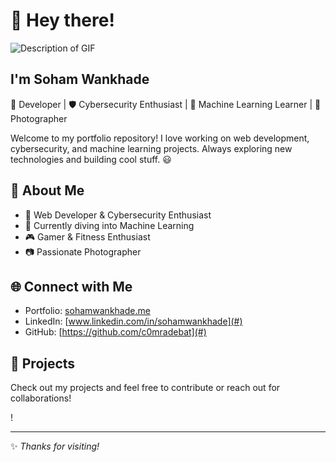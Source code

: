 # 👋 Hey there!

![Description of GIF](https://drive.google.com/uc?export=view&id=1JAv4NxPq5h61aTMC1PhcrsoND-lIQ1tx)


## I'm Soham Wankhade

🚀 Developer | 🛡️ Cybersecurity Enthusiast | 🤖 Machine Learning Learner | 📸 Photographer  

Welcome to my portfolio repository! I love working on web development, cybersecurity, and machine learning projects. Always exploring new technologies and building cool stuff. 😃

## 📌 About Me
- 🔧 Web Developer & Cybersecurity Enthusiast
- 🤖 Currently diving into Machine Learning
- 🎮 Gamer & Fitness Enthusiast
- 📷 Passionate Photographer

## 🌐 Connect with Me
- Portfolio: [sohamwankhade.me](#)
- LinkedIn: [www.linkedin.com/in/sohamwankhade](#)
- GitHub: [https://github.com/c0mradebat](#)

## 🚀 Projects
Check out my projects and feel free to contribute or reach out for collaborations!

!

---
✨ _Thanks for visiting!_
